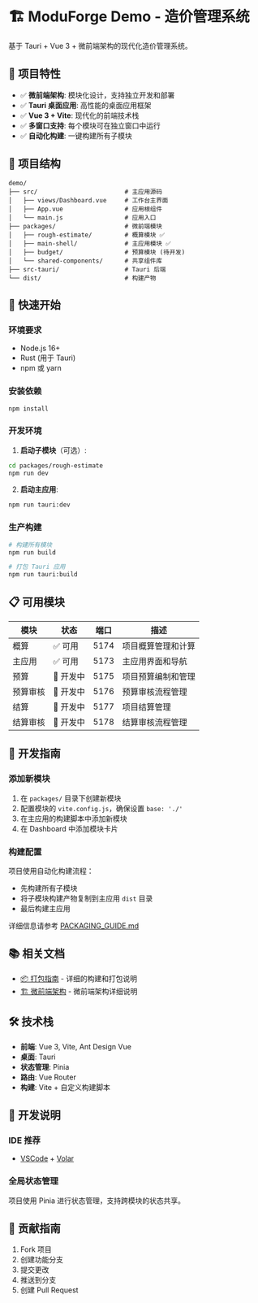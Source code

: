# 🏗️ ModuForge Demo - 造价管理系统

基于 Tauri + Vue 3 + 微前端架构的现代化造价管理系统。

## 🎯 项目特性

- ✅ **微前端架构**: 模块化设计，支持独立开发和部署
- ✅ **Tauri 桌面应用**: 高性能的桌面应用框架
- ✅ **Vue 3 + Vite**: 现代化的前端技术栈
- ✅ **多窗口支持**: 每个模块可在独立窗口中运行
- ✅ **自动化构建**: 一键构建所有子模块

## 📁 项目结构

```
demo/
├── src/                        # 主应用源码
│   ├── views/Dashboard.vue     # 工作台主界面
│   ├── App.vue                 # 应用根组件
│   └── main.js                 # 应用入口
├── packages/                   # 微前端模块
│   ├── rough-estimate/         # 概算模块 ✅
│   ├── main-shell/             # 主应用模块 ✅
│   ├── budget/                 # 预算模块 (待开发)
│   └── shared-components/      # 共享组件库
├── src-tauri/                  # Tauri 后端
└── dist/                       # 构建产物
```

## 🚀 快速开始

### 环境要求

- Node.js 16+
- Rust (用于 Tauri)
- npm 或 yarn

### 安装依赖

```bash
npm install
```

### 开发环境

1. **启动子模块**（可选）:
```bash
cd packages/rough-estimate
npm run dev
```

2. **启动主应用**:
```bash
npm run tauri:dev
```

### 生产构建

```bash
# 构建所有模块
npm run build

# 打包 Tauri 应用
npm run tauri:build
```

## 📋 可用模块

| 模块 | 状态 | 端口 | 描述 |
|------|------|------|------|
| 概算 | ✅ 可用 | 5174 | 项目概算管理和计算 |
| 主应用 | ✅ 可用 | 5173 | 主应用界面和导航 |
| 预算 | 🔄 开发中 | 5175 | 项目预算编制和管理 |
| 预算审核 | 🔄 开发中 | 5176 | 预算审核流程管理 |
| 结算 | 🔄 开发中 | 5177 | 项目结算管理 |
| 结算审核 | 🔄 开发中 | 5178 | 结算审核流程管理 |

## 🔧 开发指南

### 添加新模块

1. 在 `packages/` 目录下创建新模块
2. 配置模块的 `vite.config.js`，确保设置 `base: './'`
3. 在主应用的构建脚本中添加新模块
4. 在 Dashboard 中添加模块卡片

### 构建配置

项目使用自动化构建流程：
- 先构建所有子模块
- 将子模块构建产物复制到主应用 `dist` 目录
- 最后构建主应用

详细信息请参考 [PACKAGING_GUIDE.md](./PACKAGING_GUIDE.md)

## 📚 相关文档

- [📦 打包指南](./PACKAGING_GUIDE.md) - 详细的构建和打包说明
- [🏗️ 微前端架构](./README_MICROFRONTEND.md) - 微前端架构详细说明

## 🛠️ 技术栈

- **前端**: Vue 3, Vite, Ant Design Vue
- **桌面**: Tauri
- **状态管理**: Pinia
- **路由**: Vue Router
- **构建**: Vite + 自定义构建脚本

## 📝 开发说明

### IDE 推荐

- [VSCode](https://code.visualstudio.com/) + [Volar](https://marketplace.visualstudio.com/items?itemName=Vue.volar)

### 全局状态管理

项目使用 Pinia 进行状态管理，支持跨模块的状态共享。

## 🤝 贡献指南

1. Fork 项目
2. 创建功能分支
3. 提交更改
4. 推送到分支
5. 创建 Pull Request
